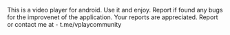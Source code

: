 This is a video player for android. Use it and enjoy. Report if found any bugs for the improvenet of the application. Your reports are appreciated. Report or contact me at - t.me/vplaycommunity

